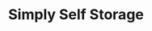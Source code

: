 ---
title: "Simply Self Storage"
url: /huntington-station/simply-self-storage/
shop: storage rental
---